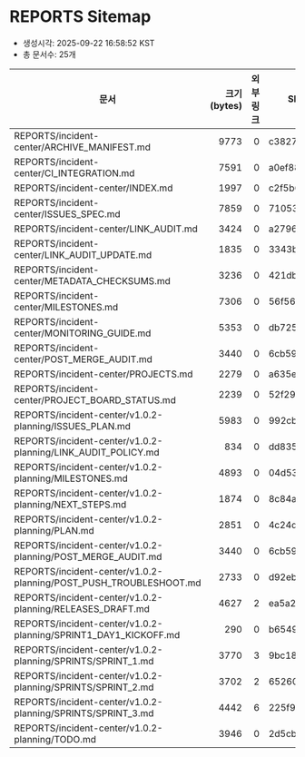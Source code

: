 # REPORTS Sitemap
- 생성시각: 2025-09-22 16:58:52 KST
- 총 문서수: 25개

| 문서 | 크기(bytes) | 외부링크 | SHA12 |
|---|---:|---:|---|
| REPORTS/incident-center/ARCHIVE_MANIFEST.md | 9773 | 0 | c38278f177b4 |
| REPORTS/incident-center/CI_INTEGRATION.md | 7591 | 0 | a0ef888a6f32 |
| REPORTS/incident-center/INDEX.md | 1997 | 0 | c2f5b67d9af9 |
| REPORTS/incident-center/ISSUES_SPEC.md | 7859 | 0 | 7105303ed601 |
| REPORTS/incident-center/LINK_AUDIT.md | 3424 | 0 | a2796e72074f |
| REPORTS/incident-center/LINK_AUDIT_UPDATE.md | 1835 | 0 | 3343bcab8f31 |
| REPORTS/incident-center/METADATA_CHECKSUMS.md | 3236 | 0 | 421dbfcee1f7 |
| REPORTS/incident-center/MILESTONES.md | 7306 | 0 | 56f5602e36de |
| REPORTS/incident-center/MONITORING_GUIDE.md | 5353 | 0 | db725aea35e5 |
| REPORTS/incident-center/POST_MERGE_AUDIT.md | 3440 | 0 | 6cb59be5cbd6 |
| REPORTS/incident-center/PROJECTS.md | 2279 | 0 | a635e598a28d |
| REPORTS/incident-center/PROJECT_BOARD_STATUS.md | 2239 | 0 | 52f29bf5adfe |
| REPORTS/incident-center/v1.0.2-planning/ISSUES_PLAN.md | 5983 | 0 | 992cbf177b00 |
| REPORTS/incident-center/v1.0.2-planning/LINK_AUDIT_POLICY.md | 834 | 0 | dd8350f3d891 |
| REPORTS/incident-center/v1.0.2-planning/MILESTONES.md | 4893 | 0 | 04d53a31065e |
| REPORTS/incident-center/v1.0.2-planning/NEXT_STEPS.md | 1874 | 0 | 8c84a7aecf0d |
| REPORTS/incident-center/v1.0.2-planning/PLAN.md | 2851 | 0 | 4c24d3bfc75c |
| REPORTS/incident-center/v1.0.2-planning/POST_MERGE_AUDIT.md | 3440 | 0 | 6cb59be5cbd6 |
| REPORTS/incident-center/v1.0.2-planning/POST_PUSH_TROUBLESHOOT.md | 2733 | 0 | d92eb9f52466 |
| REPORTS/incident-center/v1.0.2-planning/RELEASES_DRAFT.md | 4627 | 2 | ea5a29c1b882 |
| REPORTS/incident-center/v1.0.2-planning/SPRINT1_DAY1_KICKOFF.md | 290 | 0 | b6549fb61f34 |
| REPORTS/incident-center/v1.0.2-planning/SPRINTS/SPRINT_1.md | 3770 | 3 | 9bc188d58ecc |
| REPORTS/incident-center/v1.0.2-planning/SPRINTS/SPRINT_2.md | 3702 | 2 | 6526090ff6a7 |
| REPORTS/incident-center/v1.0.2-planning/SPRINTS/SPRINT_3.md | 4442 | 6 | 225f9671de6d |
| REPORTS/incident-center/v1.0.2-planning/TODO.md | 3946 | 0 | 2d5cb4b16fd8 |